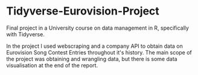 # Tidyverse-Eurovision-Project
Final project in a University course on data management in R, specifically with Tidyverse.

In the project I used webscraping and a company API to obtain data on Eurovision Song Contest Entries throughout it's history. The main scope of the project was obtaining and wrangling data, but there is some data visualisation at the end of the report.
